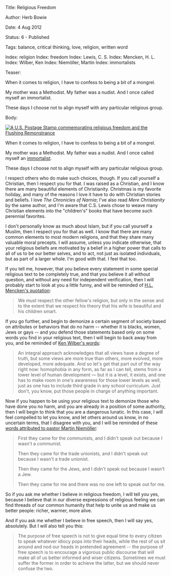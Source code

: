 Title:  Religious Freedom

Author: Herb Bowie

Date:   4 Aug 2012

Status: 6 - Published

Tags:   balance, critical thinking, love, religion, written word

Index: religion
Index: freedom
Index: Lewis, C. S. 
Index: Mencken, H. L.
Index: Wilber, Ken
Index: Niemöller, Martin
Index: immortalists


Teaser: 
 
When it comes to religion, I have to confess to being a bit of a mongrel.

My mother was a Methodist. My father was a nudist. And I once called myself an immortalist.

These days I choose not to align myself with any particular religious group.


Body:   
 
<p><a href="http://en.wikipedia.org/wiki/Flushing_Remonstrance"><img class="img-top-right" src="../../images/ReligiousFreedomStamp.jpg" alt="A U.S. Postage Stamp commemorating religious freedom and the Flushing Remonstrance" title="Religious Freedom U.S. Postage Stamp" /></a></p>

When it comes to religion, I have to confess to being a bit of a mongrel.

My mother was a Methodist. My father was a nudist. And I once called myself an [immortalist][].

These days I choose not to align myself with any particular religious group.

I respect others who do make such choices, though. If you call yourself a Christian, then I respect you for that. I was raised as a Christian, and I know there are many beautiful elements of Christianity. Christmas is my favorite holiday, and many of the reasons I love it have to do with Christian stories and beliefs. I love <cite>The Chronicles of Narnia</cite>; I've also read <cite>Mere Christianity</cite> by the same author, and I'm aware that C.S. Lewis chose to weave many Christian elements into the "children's" books that have become such perennial favorites.

I don't personally know as much about Islam, but if you call yourself a Muslim, then I respect you for that as well. I know that there are many common elements to most modern religions, and that they share many valuable moral precepts. I will assume, unless you indicate otherwise, that your religious beliefs are motivated by a belief in a higher power that calls to all of us to be our better selves, and to act, not just as isolated individuals, but as part of a larger whole. I'm good with that. I feel that too.

If you tell me, however, that you believe every statement in some special religious text to be completely true, and that you believe it all without question, and without any need for independent verification, then I will probably start to look at you a little funny, and will be reminded of [H.L. Mencken's quotation](../../quotes/we-must-respect-the-other-fellows-religion.html):

> We must respect the other fellow's religion, but only in the sense and to the extent that we respect his theory that his wife is beautiful and his children smart.

If you go further, and begin to demonize a certain segment of society based on attributes or behaviors that do no harm -- whether it is blacks, women, Jews or gays -- and you defend those statements based only on some words you find in your religious text, then I will begin to back away from you, and be reminded of [Ken Wilber's words](../../quotes/homophobia.html):

> An integral approach acknowledges that all views have a degree of truth, but some views are more true than others, more evolved, more developed, more adequate. And so let's get that part out of the way right now: homophobia in any form, as far as I can tell, stems from a lower level of human development — but it is a level, it exists, and one has to make room in one's awareness for those lower levels as well, just as one has to include third grade in any school curriculum. Just don't, you know, put those people in charge of anything important.

Now if you happen to be using your religious text to demonize those who have done you no harm, and you are already in a position of some authority, then I will begin to think that you are a dangerous lunatic. In this case, I will feel compelled to let you know, and let others around us know, in no uncertain terms, that I disagree with you, and I will be reminded of these [words attributed to pastor Martin Niemöller](../../quotes/first-they-came.html):

> First they came for the communists,
and I didn't speak out because I wasn't a communist.
>
> Then they came for the trade unionists,
and I didn't speak out because I wasn't a trade unionist.
>
> Then they came for the Jews,
and I didn't speak out because I wasn't a Jew.
>
> Then they came for me
and there was no one left to speak out for me.

So if you ask me whether I believe in religious freedom, I will tell you yes, because I believe that in our diverse expressions of religious feeling we can find threads of our common humanity that help to unite us and make us better people: richer, warmer, more alive.

And if you ask me whether I believe in free speech, then I will say yes, absolutely. But I will also tell you this:

> The purpose of free speech is not to give equal time to every citizen to speak whatever idiocy pops into their heads, while the rest of us sit around and nod our heads in pretended agreement -- the purpose of free speech is to encourage a vigorous public discourse that will make all of us better informed and wiser citizens. Sometimes we must suffer the former in order to achieve the latter, but we should never confuse the two.



[immortalist]: http://www.amazon.com/Why-Die-Beginners-Living-Forever/dp/1890457078


